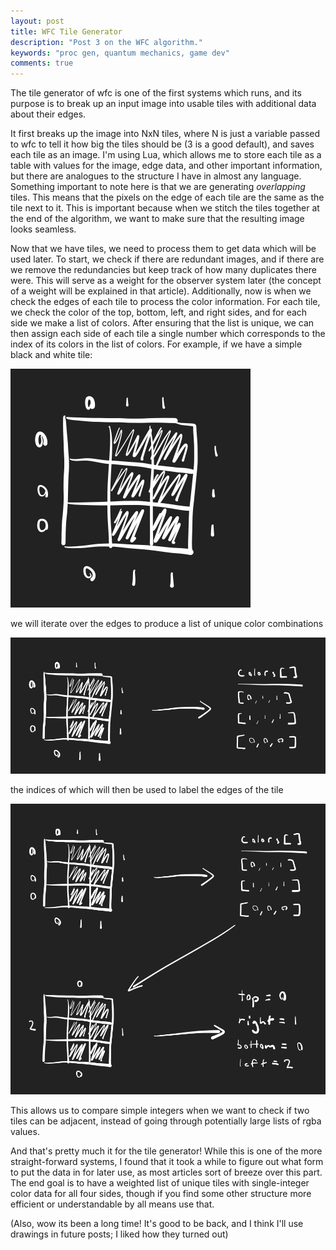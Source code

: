 ```yaml
---
layout: post
title: WFC Tile Generator
description: "Post 3 on the WFC algorithm."
keywords: "proc gen, quantum mechanics, game dev"
comments: true
---
```


The tile generator of wfc is one of the first systems which runs, and its purpose is to break up an input image into usable tiles with additional data about their edges.

It first breaks up the image into NxN tiles, where N is just a variable passed to wfc to tell it how big the tiles should be (3 is a good default), and saves each tile as an image. I'm using Lua, which allows me to store each tile as a table with values for the image, edge data, and other important information, but there are analogues to the structure I have in almost any language. Something important to note here is that we are generating _overlapping_ tiles. This means that the pixels on the edge of each tile are the same as the tile next to it. This is important because when we stitch the tiles together at the end of the algorithm, we want to make sure that the resulting image looks seamless.

Now that we have tiles, we need to process them to get data which will be used later. To start, we check if there are redundant images, and if there are we remove the redundancies but keep track of how many duplicates there were. This will serve as a weight for the observer system later (the concept of a weight will be explained in that article). Additionally, now is when we check the edges of each tile to process the color information. For each tile, we check the color of the top, bottom, left, and right sides, and for each side we make a list of colors. After ensuring that the list is unique, we can then assign each side of each tile a single number which corresponds to the index of its colors in the list of colors.
For example, if we have a simple black and white tile:

![Tile](/assets/images/notes-1.1-post-3.png)

we will iterate over the edges to produce a list of unique color combinations

![Colors list](/assets/images/notes-1.2-post-3.png)

the indices of which will then be used to label the edges of the tile

![Tile with indices](/assets/images/notes-1.3-post-3.png)

This allows us to compare simple integers when we want to check if two tiles can be adjacent, instead of going through potentially large lists of rgba values.

And that's pretty much it for the tile generator! While this is one of the more straight-forward systems, I found that it took a while to figure out what form to put the data in for later use, as most articles sort of breeze over this part. The end goal is to have a weighted list of unique tiles with single-integer color data for all four sides, though if you find some other structure more efficient or understandable by all means use that.

(Also, wow its been a long time! It's good to be back, and I think I'll use drawings in future posts; I liked how they turned out)
